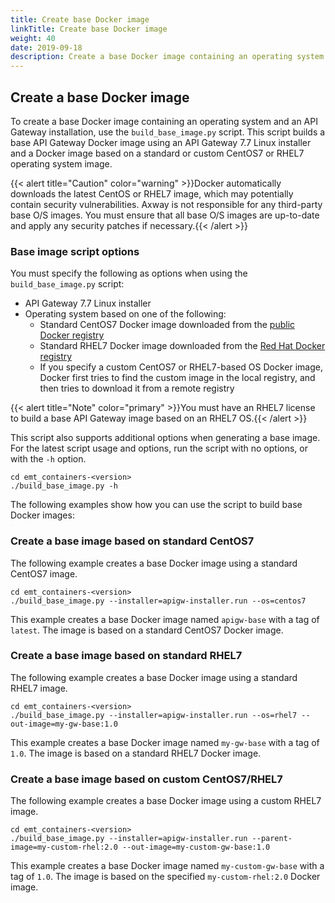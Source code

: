 ```yaml
---
title: Create base Docker image
linkTitle: Create base Docker image
weight: 40
date: 2019-09-18
description: Create a base Docker image containing an operating system and an API Gateway installation.
---
```


## Create a base Docker image

To create a base Docker image containing an operating system and an API Gateway installation, use the `build_base_image.py` script. This script builds a base API Gateway Docker image using an API Gateway 7.7 Linux installer and a Docker image based on a standard or custom CentOS7 or RHEL7 operating system image.

{{< alert title="Caution" color="warning" >}}Docker automatically downloads the latest CentOS or RHEL7 image, which may potentially contain security vulnerabilities. Axway is not responsible for any third-party base O/S images. You must ensure that all base O/S images are up-to-date and apply any security patches if necessary.{{< /alert >}}

### Base image script options

You must specify the following as options when using the `build_base_image.py` script:

* API Gateway 7.7 Linux installer
* Operating system based on one of the following:
    * Standard CentOS7 Docker image downloaded from the [public Docker registry](https://store.docker.com/)
    * Standard RHEL7 Docker image downloaded from the [Red Hat Docker registry](https://access.redhat.com/containers)
    * If you specify a custom CentOS7 or RHEL7-based OS Docker image, Docker first tries to find the custom image in the local registry, and then tries to download it from a remote registry

{{< alert title="Note" color="primary" >}}You must have an RHEL7 license to build a base API Gateway image based on an RHEL7 OS.{{< /alert >}}

This script also supports additional options when generating a base image. For the latest script usage and options, run the script with no options, or with the `-h` option.  

```
cd emt_containers-<version>
./build_base_image.py -h
```

The following examples show how you can use the script to build base Docker images:

### Create a base image based on standard CentOS7

The following example creates a base Docker image using a standard CentOS7 image.

```
cd emt_containers-<version>
./build_base_image.py --installer=apigw-installer.run --os=centos7
```

This example creates a base Docker image named `apigw-base` with a tag of `latest`. The image is based on a standard CentOS7 Docker image.

### Create a base image based on standard RHEL7

The following example creates a base Docker image using a standard RHEL7 image.

```
cd emt_containers-<version>
./build_base_image.py --installer=apigw-installer.run --os=rhel7 --out-image=my-gw-base:1.0
```

This example creates a base Docker image named `my-gw-base` with a tag of `1.0`. The image is based on a standard RHEL7 Docker image.

### Create a base image based on custom CentOS7/RHEL7

The following example creates a base Docker image using a custom RHEL7 image.

```
cd emt_containers-<version>
./build_base_image.py --installer=apigw-installer.run --parent-image=my-custom-rhel:2.0 --out-image=my-custom-gw-base:1.0
```

This example creates a base Docker image named `my-custom-gw-base` with a tag of `1.0`. The image is based on the specified `my-custom-rhel:2.0` Docker image.

